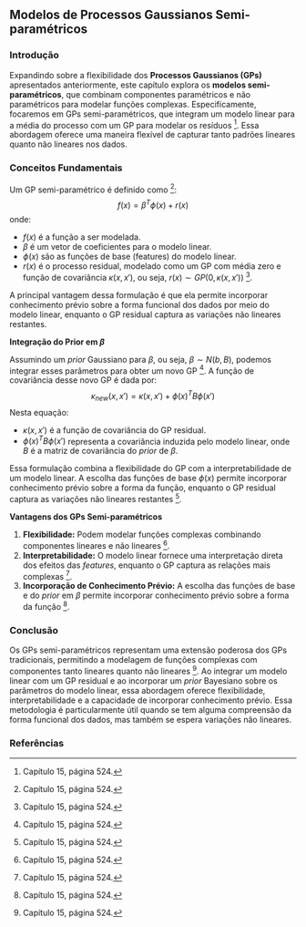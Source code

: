 ## Modelos de Processos Gaussianos Semi-paramétricos

### Introdução
Expandindo sobre a flexibilidade dos **Processos Gaussianos (GPs)** apresentados anteriormente, este capítulo explora os **modelos semi-paramétricos**, que combinam componentes paramétricos e não paramétricos para modelar funções complexas. Especificamente, focaremos em GPs semi-paramétricos, que integram um modelo linear para a média do processo com um GP para modelar os resíduos [^26]. Essa abordagem oferece uma maneira flexível de capturar tanto padrões lineares quanto não lineares nos dados.

### Conceitos Fundamentais

Um GP semi-paramétrico é definido como [^26]:
$$f(x) = \beta^T\phi(x) + r(x)$$
onde:
*   $f(x)$ é a função a ser modelada.
*   $\beta$ é um vetor de coeficientes para o modelo linear.
*   $\phi(x)$ são as funções de base (features) do modelo linear.
*   $r(x)$ é o processo residual, modelado como um GP com média zero e função de covariância $\kappa(x, x')$, ou seja, $r(x) \sim GP(0, \kappa(x, x'))$ [^26].

A principal vantagem dessa formulação é que ela permite incorporar conhecimento prévio sobre a forma funcional dos dados por meio do modelo linear, enquanto o GP residual captura as variações não lineares restantes.

**Integração do Prior em $\beta$**

Assumindo um *prior* Gaussiano para $\beta$, ou seja, $\beta \sim N(b, B)$, podemos integrar esses parâmetros para obter um novo GP [^26]. A função de covariância desse novo GP é dada por:
$$\kappa_{new}(x, x') = \kappa(x, x') + \phi(x)^T B \phi(x')$$
Nesta equação:
*   $\kappa(x, x')$ é a função de covariância do GP residual.
*   $\phi(x)^T B \phi(x')$ representa a covariância induzida pelo modelo linear, onde $B$ é a matriz de covariância do *prior* de $\beta$.

Essa formulação combina a flexibilidade do GP com a interpretabilidade de um modelo linear. A escolha das funções de base $\phi(x)$ permite incorporar conhecimento prévio sobre a forma da função, enquanto o GP residual captura as variações não lineares restantes [^26].

**Vantagens dos GPs Semi-paramétricos**

1.  **Flexibilidade:** Podem modelar funções complexas combinando componentes lineares e não lineares [^26].
2.  **Interpretabilidade:** O modelo linear fornece uma interpretação direta dos efeitos das *features*, enquanto o GP captura as relações mais complexas [^26].
3.  **Incorporação de Conhecimento Prévio:** A escolha das funções de base e do *prior* em $\beta$ permite incorporar conhecimento prévio sobre a forma da função [^26].

### Conclusão
Os GPs semi-paramétricos representam uma extensão poderosa dos GPs tradicionais, permitindo a modelagem de funções complexas com componentes tanto lineares quanto não lineares [^26]. Ao integrar um modelo linear com um GP residual e ao incorporar um *prior* Bayesiano sobre os parâmetros do modelo linear, essa abordagem oferece flexibilidade, interpretabilidade e a capacidade de incorporar conhecimento prévio. Essa metodologia é particularmente útil quando se tem alguma compreensão da forma funcional dos dados, mas também se espera variações não lineares.

### Referências
[^26]: Capítulo 15, página 524.
<!-- END -->